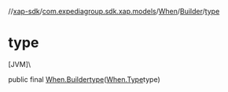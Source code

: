 //[xap-sdk](../../../../index.md)/[com.expediagroup.sdk.xap.models](../../index.md)/[When](../index.md)/[Builder](index.md)/[type](type.md)

# type

[JVM]\

public final [When.Builder](index.md)[type](type.md)([When.Type](../-type/index.md)type)
